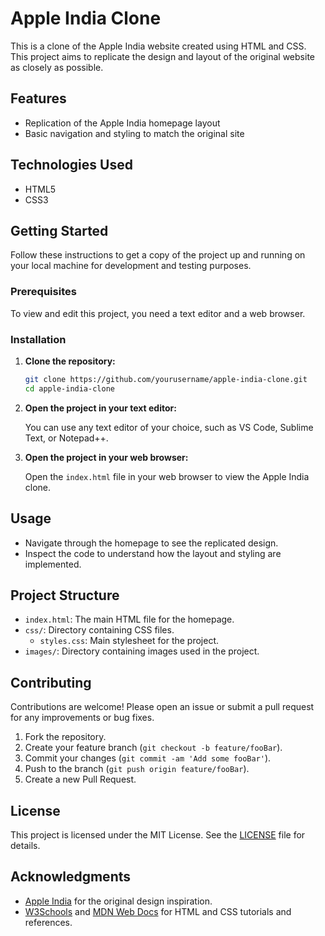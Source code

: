# Apple India Clone

This is a clone of the Apple India website created using HTML and CSS. This project aims to replicate the design and layout of the original website as closely as possible.

## Features

- Replication of the Apple India homepage layout
- Basic navigation and styling to match the original site

## Technologies Used

- HTML5
- CSS3

## Getting Started

Follow these instructions to get a copy of the project up and running on your local machine for development and testing purposes.

### Prerequisites

To view and edit this project, you need a text editor and a web browser.

### Installation

1. **Clone the repository:**

    ```sh
    git clone https://github.com/yourusername/apple-india-clone.git
    cd apple-india-clone
    ```

2. **Open the project in your text editor:**

    You can use any text editor of your choice, such as VS Code, Sublime Text, or Notepad++.

3. **Open the project in your web browser:**

    Open the `index.html` file in your web browser to view the Apple India clone.

## Usage

- Navigate through the homepage to see the replicated design.
- Inspect the code to understand how the layout and styling are implemented.

## Project Structure

- `index.html`: The main HTML file for the homepage.
- `css/`: Directory containing CSS files.
  - `styles.css`: Main stylesheet for the project.
- `images/`: Directory containing images used in the project.

## Contributing

Contributions are welcome! Please open an issue or submit a pull request for any improvements or bug fixes.

1. Fork the repository.
2. Create your feature branch (`git checkout -b feature/fooBar`).
3. Commit your changes (`git commit -am 'Add some fooBar'`).
4. Push to the branch (`git push origin feature/fooBar`).
5. Create a new Pull Request.

## License

This project is licensed under the MIT License. See the [LICENSE](LICENSE) file for details.

## Acknowledgments

- [Apple India](https://www.apple.com/in/) for the original design inspiration.
- [W3Schools](https://www.w3schools.com/) and [MDN Web Docs](https://developer.mozilla.org/) for HTML and CSS tutorials and references.

